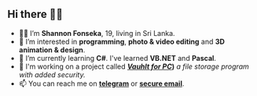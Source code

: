 ## Hi there 👋🏼

- 👦🏻 I’m **Shannon Fonseka**, 19, living in Sri Lanka.
- 👀 I’m interested in **programming**, **photo & video editing** and **3D animation & design**.
- 🌱 I’m currently learning **C#**. I've learned **VB.NET** and **Pascal**.
- 📂 I'm working on a project called **[_Vauhlt for PC_](https://github.com/Fonseka-Software/Vauhlt-for-PC))** _a file storage program with added security._
- 📫 You can reach me on **[telegram](https://t.me/shannonf0nseka)** or **[secure email](mailto:hello.shannonfonseka@proton.me)**.
